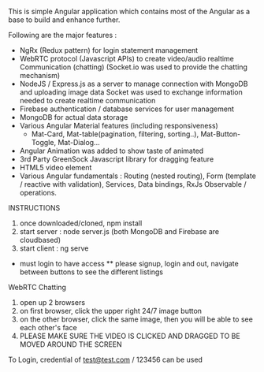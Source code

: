 This is simple Angular application which contains most of the Angular as a base to build and enhance further.

Following are the major features :

 - NgRx (Redux pattern)  for login statement management
 - WebRTC protocol (Javascript APIs) to create video/audio realtime Communication (chatting)
 (Socket.io was used to provide the chatting mechanism)
 - NodeJS / Express.js as a server to manage connection with MongoDB and uploading image data
 Socket was used to exchange information needed to create realtime communication
 - Firebase authentication / database services for user management
 - MongoDB for actual data storage
 - Various Angular Material features (including responsiveness)
   * Mat-Card, Mat-table(pagination, filtering, sorting..), Mat-Button-Toggle, Mat-Dialog...
 - Angular Animation was added to show taste of animated 
 - 3rd Party GreenSock Javascript library for dragging feature
 - HTML5 video element
 - Various Angular fundamentals : Routing (nested routing), Form (template / reactive with validation),
 Services, Data bindings, RxJs Observable / operations.


INSTRUCTIONS
 1. once downloaded/cloned, npm install
 2. start server : node server.js (both MongoDB and Firebase are cloudbased)
 3. start client : ng serve

 * must login to have access
 ** please signup, login and out, navigate between buttons to see the different listings
 
WebRTC Chatting
 1. open up 2 browsers
 2. on first browser, click the upper right 24/7 image button
 3. on the other browser, click the same image, then you will be able to see each other's face
 4. PLEASE MAKE SURE THE VIDEO IS CLICKED AND DRAGGED TO BE MOVED AROUND THE SCREEN

To Login, credential of 
  test@test.com / 123456
can be used